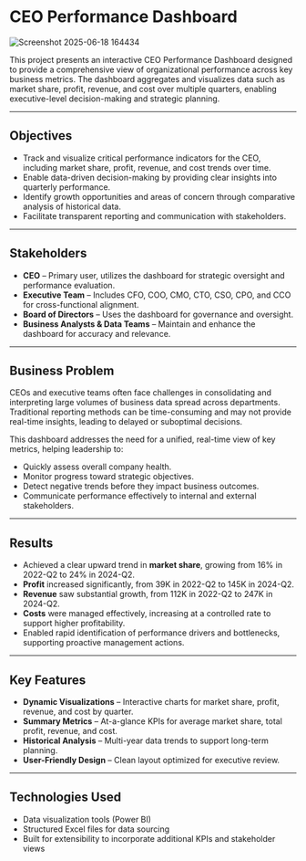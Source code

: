 # CEO Performance Dashboard

![Screenshot 2025-06-18 164434](https://github.com/user-attachments/assets/8b2a7264-385f-4fbe-b41e-d2caf2ed095e)

This project presents an interactive CEO Performance Dashboard designed to provide a comprehensive view of organizational performance across key business metrics. The dashboard aggregates and visualizes data such as market share, profit, revenue, and cost over multiple quarters, enabling executive-level decision-making and strategic planning.

---

## Objectives

- Track and visualize critical performance indicators for the CEO, including market share, profit, revenue, and cost trends over time.
- Enable data-driven decision-making by providing clear insights into quarterly performance.
- Identify growth opportunities and areas of concern through comparative analysis of historical data.
- Facilitate transparent reporting and communication with stakeholders.

---

## Stakeholders

- **CEO** – Primary user, utilizes the dashboard for strategic oversight and performance evaluation.
- **Executive Team** – Includes CFO, COO, CMO, CTO, CSO, CPO, and CCO for cross-functional alignment.
- **Board of Directors** – Uses the dashboard for governance and oversight.
- **Business Analysts & Data Teams** – Maintain and enhance the dashboard for accuracy and relevance.

---

## Business Problem

CEOs and executive teams often face challenges in consolidating and interpreting large volumes of business data spread across departments. Traditional reporting methods can be time-consuming and may not provide real-time insights, leading to delayed or suboptimal decisions.

This dashboard addresses the need for a unified, real-time view of key metrics, helping leadership to:

- Quickly assess overall company health.
- Monitor progress toward strategic objectives.
- Detect negative trends before they impact business outcomes.
- Communicate performance effectively to internal and external stakeholders.

---

## Results

- Achieved a clear upward trend in **market share**, growing from 16% in 2022-Q2 to 24% in 2024-Q2.
- **Profit** increased significantly, from 39K in 2022-Q2 to 145K in 2024-Q2.
- **Revenue** saw substantial growth, from 112K in 2022-Q2 to 247K in 2024-Q2.
- **Costs** were managed effectively, increasing at a controlled rate to support higher profitability.
- Enabled rapid identification of performance drivers and bottlenecks, supporting proactive management actions.

---

## Key Features

- **Dynamic Visualizations** – Interactive charts for market share, profit, revenue, and cost by quarter.
- **Summary Metrics** – At-a-glance KPIs for average market share, total profit, revenue, and cost.
- **Historical Analysis** – Multi-year data trends to support long-term planning.
- **User-Friendly Design** – Clean layout optimized for executive review.

---

## Technologies Used

- Data visualization tools (Power BI)
- Structured Excel files for data sourcing
- Built for extensibility to incorporate additional KPIs and stakeholder views
